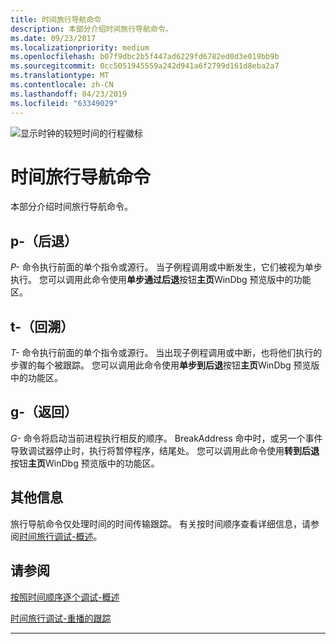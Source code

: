 ```yaml
---
title: 时间旅行导航命令
description: 本部分介绍时间旅行导航命令。
ms.date: 09/23/2017
ms.localizationpriority: medium
ms.openlocfilehash: b07f9dbc2b5f447ad6229fd6782ed0d3e019bb9b
ms.sourcegitcommit: 0cc5051945559a242d941a6f2799d161d8eba2a7
ms.translationtype: MT
ms.contentlocale: zh-CN
ms.lasthandoff: 04/23/2019
ms.locfileid: "63349029"
---
```

![显示时钟的较短时间的行程徽标](images/ttd-time-travel-debugging-logo.png)

# <a name="time-travel-navigation-commands"></a>时间旅行导航命令

本部分介绍时间旅行导航命令。


## <a name="spanspan-idpspan-p--step-back"></a></span><span id="P"></span> p-（后退）

*P-* 命令执行前面的单个指令或源行。 当子例程调用或中断发生，它们被视为单步执行。 您可以调用此命令使用**单步通过后退**按钮**主页**WinDbg 预览版中的功能区。
 

## <a name="spanspan-idtspan-t--trace-back"></a></span><span id="T"></span> t-（回溯）

*T-* 命令执行前面的单个指令或源行。 当出现子例程调用或中断，也将他们执行的步骤的每个被跟踪。 您可以调用此命令使用**单步到后退**按钮**主页**WinDbg 预览版中的功能区。


## <a name="spanspan-idgospan-g--go-back"></a></span><span id="Go"></span> g-（返回）

*G-* 命令将启动当前进程执行相反的顺序。 BreakAddress 命中时，或另一个事件导致调试器停止时，执行将暂停程序，结尾处。 您可以调用此命令使用**转到后退**按钮**主页**WinDbg 预览版中的功能区。


## <a name="spanspan-idadditionalinformationspanadditional-information"></a></span><span id="ADDITIONAL_INFORMATION"></span>其他信息

旅行导航命令仅处理时间的时间传输跟踪。 有关按时间顺序查看详细信息，请参阅[时间旅行调试-概述](time-travel-debugging-overview.md)。

## <a name="see-also"></a>请参阅

[按照时间顺序逐个调试-概述](time-travel-debugging-overview.md)

[时间旅行调试-重播的跟踪](time-travel-debugging-replay.md)

---






